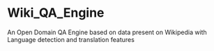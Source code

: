 # Wiki_QA_Engine
An Open Domain QA Engine based on data present on Wikipedia with Language detection and translation features
